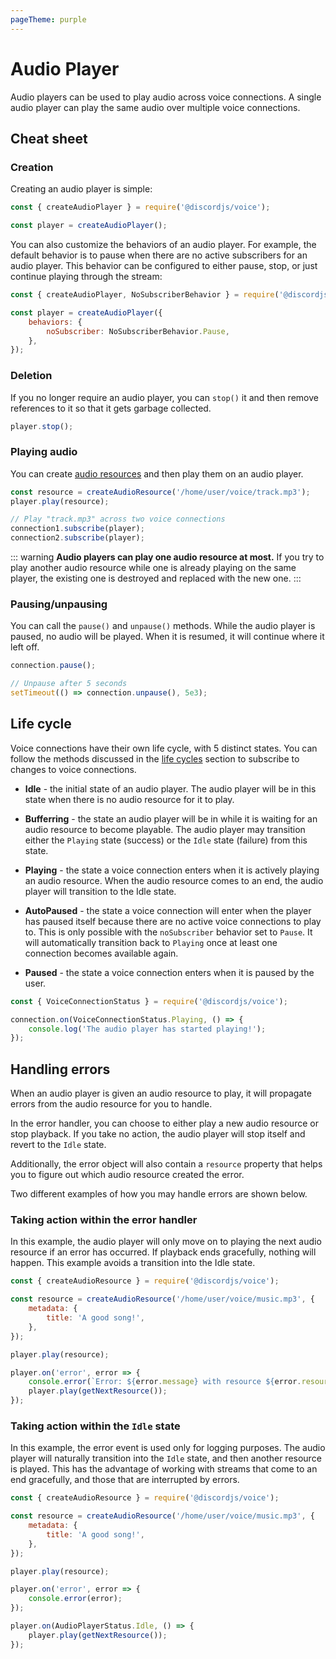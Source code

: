 ```yaml
---
pageTheme: purple
---
```


# Audio Player

Audio players can be used to play audio across voice connections. A single audio player can play the same audio over multiple voice connections.

## Cheat sheet

### Creation

Creating an audio player is simple:

```js
const { createAudioPlayer } = require('@discordjs/voice');

const player = createAudioPlayer();
```

You can also customize the behaviors of an audio player. For example, the default behavior is to pause when there are no active subscribers for an audio player. This behavior can be configured to either pause, stop, or just continue playing through the stream:

```js
const { createAudioPlayer, NoSubscriberBehavior } = require('@discordjs/voice');

const player = createAudioPlayer({
	behaviors: {
		noSubscriber: NoSubscriberBehavior.Pause,
	},
});
```

### Deletion

If you no longer require an audio player, you can `stop()` it and then remove references to it so that it gets garbage collected.

```js
player.stop();
```

### Playing audio

You can create [audio resources](./audio-resources) and then play them on an audio player.

```js
const resource = createAudioResource('/home/user/voice/track.mp3');
player.play(resource);

// Play "track.mp3" across two voice connections
connection1.subscribe(player);
connection2.subscribe(player);
```

::: warning
**Audio players can play one audio resource at most.** If you try to play another audio resource while one is already playing on the same player, the existing one is destroyed and replaced with the new one.
:::

### Pausing/unpausing

You can call the `pause()` and `unpause()` methods. While the audio player is paused, no audio will be played. When it is resumed, it will continue where it left off.

```js
connection.pause();

// Unpause after 5 seconds
setTimeout(() => connection.unpause(), 5e3);
```

## Life cycle

Voice connections have their own life cycle, with 5 distinct states. You can follow the methods discussed in the [life cycles](./life-cycles) section to subscribe to changes to voice connections.

- **Idle** - the initial state of an audio player. The audio player will be in this state when there is no audio resource for it to play.

- **Bufferring** - the state an audio player will be in while it is waiting for an audio resource to become playable. The audio player may transition either the `Playing` state (success) or the `Idle` state (failure) from this state.

- **Playing** - the state a voice connection enters when it is actively playing an audio resource. When the audio resource comes to an end, the audio player will transition to the Idle state.

- **AutoPaused** - the state a voice connection will enter when the player has paused itself because there are no active voice connections to play to. This is only possible with the `noSubscriber` behavior set to `Pause`. It will automatically transition back to `Playing` once at least one connection becomes available again.

- **Paused** - the state a voice connection enters when it is paused by the user.

```js
const { VoiceConnectionStatus } = require('@discordjs/voice');

connection.on(VoiceConnectionStatus.Playing, () => {
	console.log('The audio player has started playing!');
});
```

## Handling errors

When an audio player is given an audio resource to play, it will propagate errors from the audio resource for you to handle.

In the error handler, you can choose to either play a new audio resource or stop playback. If you take no action, the audio player will stop itself and revert to the `Idle` state.

Additionally, the error object will also contain a `resource` property that helps you to figure out which audio resource created the error.

Two different examples of how you may handle errors are shown below.

### Taking action within the error handler

In this example, the audio player will only move on to playing the next audio resource if an error has occurred. If playback ends gracefully, nothing will happen. This example avoids a transition into the Idle state.

```js
const { createAudioResource } = require('@discordjs/voice');

const resource = createAudioResource('/home/user/voice/music.mp3', {
	metadata: {
		title: 'A good song!',
	},
});

player.play(resource);

player.on('error', error => {
	console.error(`Error: ${error.message} with resource ${error.resource.metadata.title}`);
	player.play(getNextResource());
});
```

### Taking action within the `Idle` state

In this example, the error event is used only for logging purposes. The audio player will naturally transition into the `Idle` state, and then another resource is played. This has the advantage of working with streams that come to an end gracefully, and those that are interrupted by errors.

```js
const { createAudioResource } = require('@discordjs/voice');

const resource = createAudioResource('/home/user/voice/music.mp3', {
	metadata: {
		title: 'A good song!',
	},
});

player.play(resource);

player.on('error', error => {
	console.error(error);
});

player.on(AudioPlayerStatus.Idle, () => {
	player.play(getNextResource());
});
```
